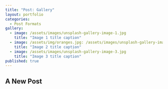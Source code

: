 ```yaml
---
title: "Post: Gallery"
layout: portfolio
categories:
  - Post Formats
gallery:
  - image: /assets/images/unsplash-gallery-image-1.jpg
    title: "Image 1 title caption"
  - image: /assets/img/oranges.jpg: /assets/images/unsplash-gallery-image-2.jpg
    title: "Image 2 title caption"
  - image: /assets/images/unsplash-gallery-image-3.jpg
    title: "Image 3 title caption"
published: true
---
```

## A New Post


